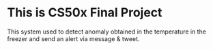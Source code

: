 # This is CS50x Final Project
This system used to detect anomaly obtained in the temperature in the freezer and send an alert via message &amp; tweet.

